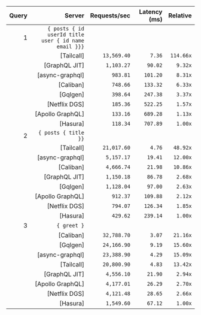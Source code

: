 <!-- PERFORMANCE_RESULTS_START -->

| Query | Server | Requests/sec | Latency (ms) | Relative |
|-------:|--------:|--------------:|--------------:|---------:|
| 1 | `{ posts { id userId title user { id name email }}}` |
|| [Tailcall] | `13,569.40` | `7.36` | `114.66x` |
|| [GraphQL JIT] | `1,103.27` | `90.02` | `9.32x` |
|| [async-graphql] | `983.81` | `101.20` | `8.31x` |
|| [Caliban] | `748.66` | `133.32` | `6.33x` |
|| [Gqlgen] | `398.64` | `247.38` | `3.37x` |
|| [Netflix DGS] | `185.36` | `522.25` | `1.57x` |
|| [Apollo GraphQL] | `133.16` | `689.28` | `1.13x` |
|| [Hasura] | `118.34` | `707.89` | `1.00x` |
| 2 | `{ posts { title }}` |
|| [Tailcall] | `21,017.60` | `4.76` | `48.92x` |
|| [async-graphql] | `5,157.17` | `19.41` | `12.00x` |
|| [Caliban] | `4,666.74` | `21.98` | `10.86x` |
|| [GraphQL JIT] | `1,150.18` | `86.78` | `2.68x` |
|| [Gqlgen] | `1,128.04` | `97.00` | `2.63x` |
|| [Apollo GraphQL] | `912.37` | `109.88` | `2.12x` |
|| [Netflix DGS] | `794.07` | `126.34` | `1.85x` |
|| [Hasura] | `429.62` | `239.14` | `1.00x` |
| 3 | `{ greet }` |
|| [Caliban] | `32,788.70` | `3.07` | `21.16x` |
|| [Gqlgen] | `24,166.90` | `9.19` | `15.60x` |
|| [async-graphql] | `23,388.90` | `4.29` | `15.09x` |
|| [Tailcall] | `20,800.90` | `4.83` | `13.42x` |
|| [GraphQL JIT] | `4,556.10` | `21.90` | `2.94x` |
|| [Apollo GraphQL] | `4,177.01` | `26.29` | `2.70x` |
|| [Netflix DGS] | `4,121.48` | `28.65` | `2.66x` |
|| [Hasura] | `1,549.60` | `67.12` | `1.00x` |

<!-- PERFORMANCE_RESULTS_END -->
